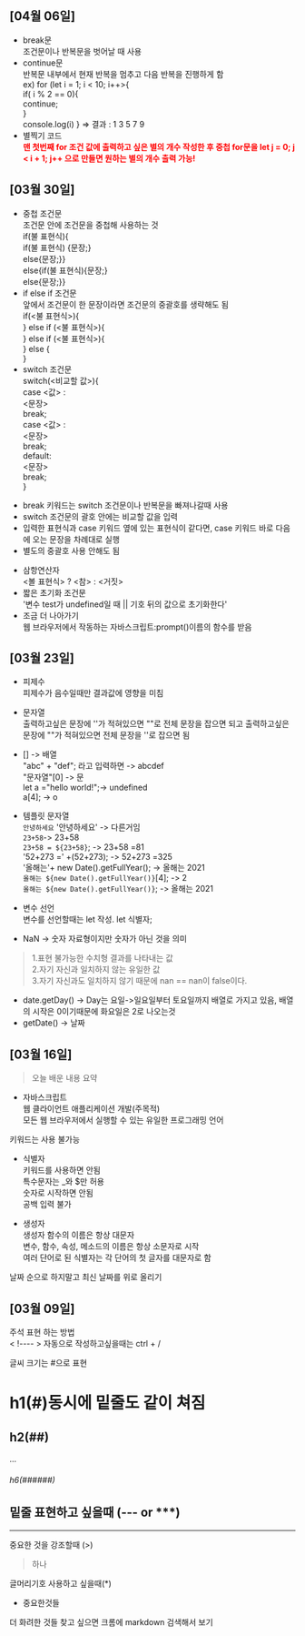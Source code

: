 ## [04월 06일]
* break문<br/>
조건문이나 반복문을 벗어날 때 사용<br>
* continue문<br/>
반복문 내부에서 현재 반복을 멈추고 다음 반복을 진행하게 함<br>
ex) for (let i = 1; i < 10; i++>{<Br>if( i % 2 == 0){<br>continue;<br>}<Br>console.log(i) } => 결과 : 1 3 5 7 9
* 별찍기 코드<br/>
<span style="color:red"> <b>맨 첫번째 for 조건 값에 출력하고 싶은 별의 개수 작성한 후 중첩 for문을 let j = 0; j < i + 1; j++ 으로 만들면 원하는 별의 개수 출력 가능!</b></span>

## [03월 30일]
* 중첩 조건문<br/>
조건문 안에 조건문을 중첩해 사용하는 것<br>
if(불 표현식){<br>
    if(불 표현식) {문장;}<Br>
    else{문장;}}<br> 
    else{if(불 표현식){문장;}<br>
    else{문장;}}<br>
* if else if 조건문<br/>
앞에서 조건문이 한 문장이라면 조건문의 중괄호를 생략해도 됨<br>
if(<불 표현식>){<br>
} else if (<불 표현식>){<br> 
} else if (<불 표현식>){<br> 
} else {<Br>
}<br>
* switch 조건문<br>
switch(<비교할 값>){<Br>
    case <값> : <br>
        <문장><Br>
        break;<Br>
    case <값> : <br>
        <문장><Br>
        break;<Br>
    default: <br>
        <문장><Br>
        break;<Br>}<Br>
<ul>
    <li>break 키워드는 switch 조건문이나 반복문을 빠져나갈때 사용</li>
    <li>switch 조건문의 괄호 안에는 비교할 값을 입력</li>
    <li>입력한 표현식과 case 키워드 옆에 있는 표현식이 같다면, case 키워드 바로 다음에 오는 문장을 차례대로 실행</li>
    <li>별도의 중괄호 사용 안해도 됨</li>
</ul>

* 삼항연산자<br>
<볼 표현식> ? <참> : <거짓><Br>
* 짧은 초기화 조건문<br>
'변수 test가 undefined일 때 || 기호 뒤의 값으로 초기화한다'<br>
* 조금 더 나아가기<br>
웹 브라우저에서 작동하는 자바스크립트:prompt()이름의 함수를 받음<br>

## [03월 23일]
* 피제수<br />
피제수가 음수일때만 결과값에 영향을 미침<br>
* 문자열<br />
출력하고싶은 문장에 ''가 적혀있으면 ""로 전체 문장을 잡으면 되고 출력하고싶은 문장에 ""가 적혀있으면 전체 문장을 ''로 잡으면 됨<br>
* [] -> 배열<br>
"abc" + "def"; 라고 입력하면 -> abcdef<br>
"문자열"[0] -> 문<br>
let a ="hello world!";-> undefined<br>
a[4]; -> o<br>

* 템플릿 문자열<br/>
`안녕하세요` '안녕하세요' -> 다른거임<br>
`23+58`-> 23+58<br>
`23+58 = ${23+58}`; -> 23+58 =81<br>
'52+273 =' +(52+273); -> 52+273 =325<br>
'올해는'+ new Date().getFullYear(); -> 올해는 2021<br>
`올해는 ${new Date().getFullYear()}`[4]; -> 2<br>
`올해는 ${new Date().getFullYear()}`; -> 올해는 2021<br>

* 변수 선언<br />
변수를 선언할때는 let 작성. let 식별자;<br>

* NaN -> 숫자 자료형이지만 숫자가 아닌 것을 의미<br>
> 1.표현 불가능한 수치형 결과를 나타내는 값<br>
> 2.자기 자신과 일치하지 않는 유일한 값<br>
> 3.자기 자신과도 일치하지 않기 때문에 nan == nan이 false이다.<br>

* date.getDay() -> Day는 요일->일요일부터 토요일까지 배열로 가지고 있음, 배열의 시작은 0이기때문에 화요일은 2로 나오는것
* getDate() -> 날짜

## [03월 16일]
> 오늘 배운 내용 요약 <br />

* 자바스크립트<br/>
웹 클라이언트 애플리케이션 개발(주목적)<br>
모든 웹 브라우저에서 실행할 수 있는 유일한 프로그래밍 언어<br>

키워드는 사용 불가능<br>
* 식별자<br>
키워드를 사용하면 안됨<br>
특수문자는 _와 $만 허용<br>
숫자로 시작하면 안됨<br>
공백 입력 불가

* 생성자<br>
생성자 함수의 이름은 항상 대문자<br>
변수, 함수, 속성, 메소드의 이름은 항상 소문자로 시작<br>
여러 단어로 된 식별자는 각 단어의 첫 글자를 대문자로 함<br>

날짜 순으로 하지말고 최신 날짜를 위로 올리기

## [03월 09일]

<!-- 주석 -->
<!-- 주석(ctrl + /) -->
주석 표현 하는 방법<br>
< !---- > 자동으로 작성하고싶을때는 ctrl + /
<!-- h1 ~ h6 -->
글씨 크기는 #으로 표현 
# h1(#)동시에 밑줄도 같이 쳐짐
## h2(##)
...
###### h6(######)
밑줄 표현하고 싶을때 (--- or ***)
---
***
<!-- 밑줄(>) -->
중요한 것을 강조할때 (>)
> 하나
<!-- 글머리기호(*) -->
글머리기호 사용하고 싶을때(*)
* 중요한것들

더 화려한 것들 찾고 싶으면 크롬에 markdown 검색해서 보기